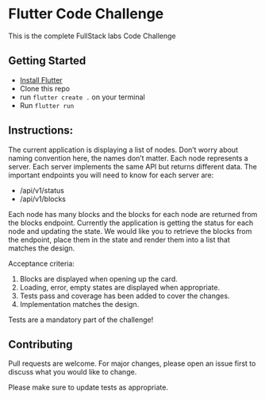 # Flutter Code Challenge

This is the complete FullStack labs Code Challenge

## Getting Started

- [Install Flutter](https://flutter.io/setup/)
- Clone this repo
- run `flutter create .` on your terminal
- Run `flutter run`


## Instructions:
The current application is displaying a list of nodes. Don’t worry about naming convention here, the names don’t matter. Each node represents a server. Each server implements the same API but returns different data. The important endpoints you will need to know for each server are:

- /api/v1/status
- /api/v1/blocks
  
Each node has many blocks and the blocks for each node are returned from the blocks endpoint.
Currently the application is getting the status for each node and updating the state. We would like you to retrieve the blocks from the endpoint, place them in the state and render them into a list that matches the design.

Acceptance criteria:

1. Blocks are displayed when opening up the card.
2. Loading, error, empty states are displayed when appropriate.
3. Tests pass and coverage has been added to cover the changes.
4. Implementation matches the design.
   
Tests are a mandatory part of the challenge!

## Contributing
Pull requests are welcome. For major changes, please open an issue first to discuss what you would like to change.

Please make sure to update tests as appropriate.